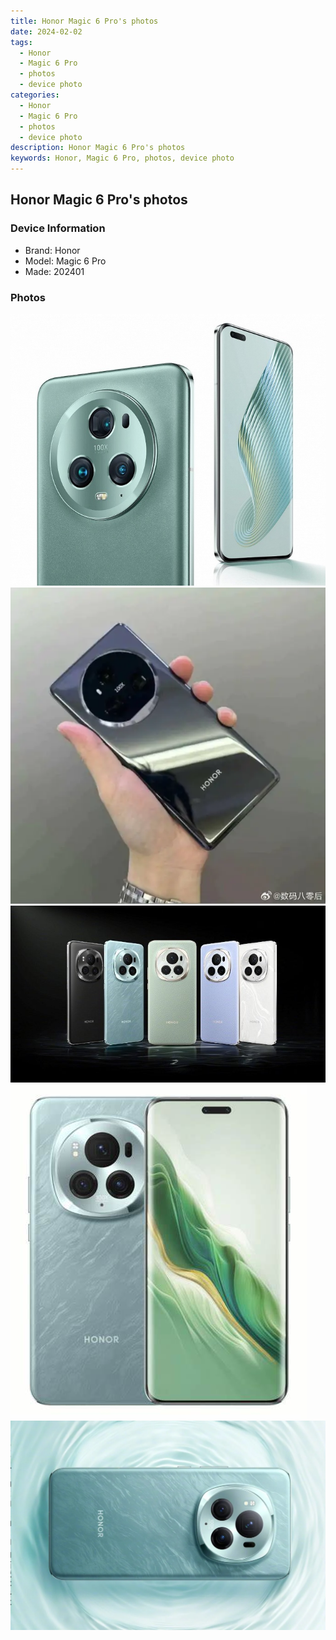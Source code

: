 ```yaml
---
title: Honor Magic 6 Pro's photos
date: 2024-02-02
tags: 
  - Honor
  - Magic 6 Pro
  - photos
  - device photo
categories: 
  - Honor
  - Magic 6 Pro
  - photos
  - device photo
description: Honor Magic 6 Pro's photos
keywords: Honor, Magic 6 Pro, photos, device photo
---
```


## Honor Magic 6 Pro's photos

### Device Information

- Brand: Honor
- Model: Magic 6 Pro
- Made: 202401

### Photos

![/images/best-assets/devices/honor/honor-magic-6-pro/1.jpg](/images/best-assets/devices/honor/honor-magic-6-pro/1.jpg)
![/images/best-assets/devices/honor/honor-magic-6-pro/2.jpg](/images/best-assets/devices/honor/honor-magic-6-pro/2.jpg)
![/images/best-assets/devices/honor/honor-magic-6-pro/3.jpg](/images/best-assets/devices/honor/honor-magic-6-pro/3.jpg)
![/images/best-assets/devices/honor/honor-magic-6-pro/4.jpg](/images/best-assets/devices/honor/honor-magic-6-pro/4.jpg)
![/images/best-assets/devices/honor/honor-magic-6-pro/5.jpg](/images/best-assets/devices/honor/honor-magic-6-pro/5.jpg)
